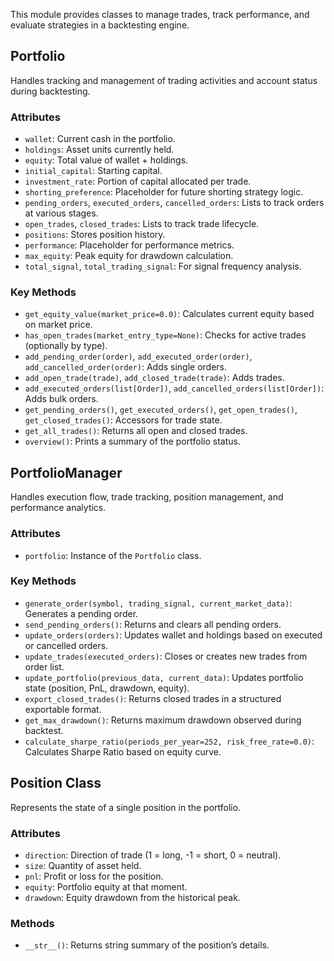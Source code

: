 This module provides classes to manage trades, track performance, and evaluate strategies in a backtesting engine.

## Portfolio

Handles tracking and management of trading activities and account status during backtesting.

### Attributes
- `wallet`: Current cash in the portfolio.
- `holdings`: Asset units currently held.
- `equity`: Total value of wallet + holdings.
- `initial_capital`: Starting capital.
- `investment_rate`: Portion of capital allocated per trade.
- `shorting_preference`: Placeholder for future shorting strategy logic.
- `pending_orders`, `executed_orders`, `cancelled_orders`: Lists to track orders at various stages.
- `open_trades`, `closed_trades`: Lists to track trade lifecycle.
- `positions`: Stores position history.
- `performance`: Placeholder for performance metrics.
- `max_equity`: Peak equity for drawdown calculation.
- `total_signal`, `total_trading_signal`: For signal frequency analysis.

### Key Methods
- `get_equity_value(market_price=0.0)`: Calculates current equity based on market price.
- `has_open_trades(market_entry_type=None)`: Checks for active trades (optionally by type).
- `add_pending_order(order)`, `add_executed_order(order)`, `add_cancelled_order(order)`: Adds single orders.
- `add_open_trade(trade)`, `add_closed_trade(trade)`: Adds trades.
- `add_executed_orders(list[Order])`, `add_cancelled_orders(list[Order])`: Adds bulk orders.
- `get_pending_orders()`, `get_executed_orders()`, `get_open_trades()`, `get_closed_trades()`: Accessors for trade state.
- `get_all_trades()`: Returns all open and closed trades.
- `overview()`: Prints a summary of the portfolio status.

## PortfolioManager

Handles execution flow, trade tracking, position management, and performance analytics.

### Attributes
- `portfolio`: Instance of the `Portfolio` class.

### Key Methods
- `generate_order(symbol, trading_signal, current_market_data)`: Generates a pending order.
- `send_pending_orders()`: Returns and clears all pending orders.
- `update_orders(orders)`: Updates wallet and holdings based on executed or cancelled orders.
- `update_trades(executed_orders)`: Closes or creates new trades from order list.
- `update_portfolio(previous_data, current_data)`: Updates portfolio state (position, PnL, drawdown, equity).
- `export_closed_trades()`: Returns closed trades in a structured exportable format.
- `get_max_drawdown()`: Returns maximum drawdown observed during backtest.
- `calculate_sharpe_ratio(periods_per_year=252, risk_free_rate=0.0)`: Calculates Sharpe Ratio based on equity curve.


## Position Class

Represents the state of a single position in the portfolio.

### Attributes
- `direction`: Direction of trade (1 = long, -1 = short, 0 = neutral).
- `size`: Quantity of asset held.
- `pnl`: Profit or loss for the position.
- `equity`: Portfolio equity at that moment.
- `drawdown`: Equity drawdown from the historical peak.

### Methods
- `__str__()`: Returns string summary of the position’s details.

